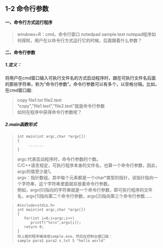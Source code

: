 ## 1-2 命令行参数
#### 一、命令行方式运行程序
> windows+R：cmd，命令行窗口
> notedpad sample.text
> notepad程序如何得知，用户在以命令行方式运行它的时候，后面跟着什么参数？
#### 二、命令行参数
##### 1.定义：  
将用户在cmd窗口输入可执行文件名的方式启动程序时，跟在可执行文件名后面的那些字符串，称为“命令行参数”。命令行参数可以有多个，以空格分隔。比如，在cmd窗口敲:  
>copy file1.txt file2.text   
> "copy","file1.text","file2.text"就是命令行参数  
> 如何在程序中获得命令行参数呢？
##### 2.main函数形式
>     int main(int argc,char *argv[])
>     {
>          .......
>     }
> argc:代表启动程序时，命令行参数的个数。  
> C/C++语言规定，可执行程序本身的文件名，也算一个命令行参数，因此，argc的值至少是1。  
> argv：指针数组，其中每个元素都是一个char*类型的指针，该指针指向一个字符串，这个字符串里面就存放着命令行参数。  
> 例如，argv[0]指向的字符串就是一个命令行参数，即可执行程序的文件名，argv[1]指向第二个命令行参数，argv[2]指向第三个命令行参数......

>     #include<stdio.h>
>     int main(int argc,char *argv[])
>     {
>        for(int i=0;i<argc;i++)
>           printf("%s\n",argv[i]);
>        return 0;
>     }
>     将上面的程序编译成sample.exe，然后在控制台窗口敲：
>     sample para1 para2 s.txt 5 "hello world"
